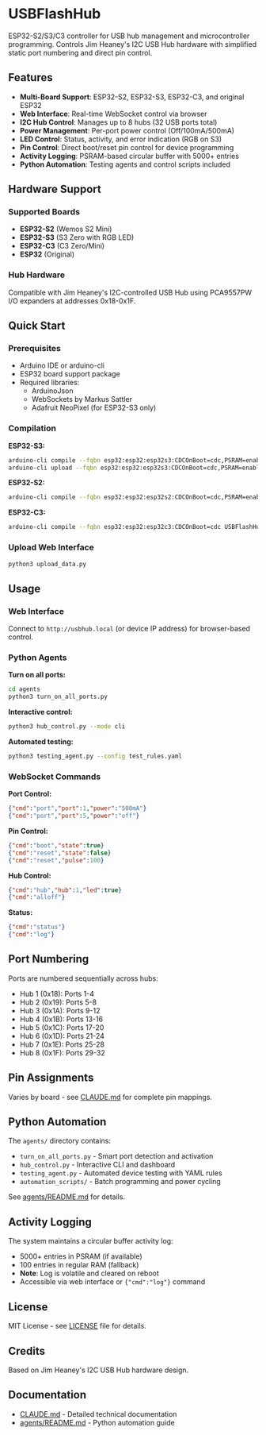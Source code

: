 # USBFlashHub

ESP32-S2/S3/C3 controller for USB hub management and microcontroller programming. Controls Jim Heaney's I2C USB Hub hardware with simplified static port numbering and direct pin control.

## Features

- **Multi-Board Support**: ESP32-S2, ESP32-S3, ESP32-C3, and original ESP32
- **Web Interface**: Real-time WebSocket control via browser
- **I2C Hub Control**: Manages up to 8 hubs (32 USB ports total)
- **Power Management**: Per-port power control (Off/100mA/500mA)
- **LED Control**: Status, activity, and error indication (RGB on S3)
- **Pin Control**: Direct boot/reset pin control for device programming
- **Activity Logging**: PSRAM-based circular buffer with 5000+ entries
- **Python Automation**: Testing agents and control scripts included

## Hardware Support

### Supported Boards
- **ESP32-S2** (Wemos S2 Mini)
- **ESP32-S3** (S3 Zero with RGB LED)
- **ESP32-C3** (C3 Zero/Mini)
- **ESP32** (Original)

### Hub Hardware
Compatible with Jim Heaney's I2C-controlled USB Hub using PCA9557PW I/O expanders at addresses 0x18-0x1F.

## Quick Start

### Prerequisites
- Arduino IDE or arduino-cli
- ESP32 board support package
- Required libraries:
  - ArduinoJson
  - WebSockets by Markus Sattler
  - Adafruit NeoPixel (for ESP32-S3 only)

### Compilation

**ESP32-S3:**
```bash
arduino-cli compile --fqbn esp32:esp32:esp32s3:CDCOnBoot=cdc,PSRAM=enabled USBFlashHub.ino
arduino-cli upload --fqbn esp32:esp32:esp32s3:CDCOnBoot=cdc,PSRAM=enabled -p /dev/ttyACM0 USBFlashHub.ino
```

**ESP32-S2:**
```bash
arduino-cli compile --fqbn esp32:esp32:esp32s2:CDCOnBoot=cdc,PSRAM=enabled USBFlashHub.ino
```

**ESP32-C3:**
```bash
arduino-cli compile --fqbn esp32:esp32:esp32c3:CDCOnBoot=cdc USBFlashHub.ino
```

### Upload Web Interface
```bash
python3 upload_data.py
```

## Usage

### Web Interface
Connect to `http://usbhub.local` (or device IP address) for browser-based control.

### Python Agents

**Turn on all ports:**
```bash
cd agents
python3 turn_on_all_ports.py
```

**Interactive control:**
```bash
python3 hub_control.py --mode cli
```

**Automated testing:**
```bash
python3 testing_agent.py --config test_rules.yaml
```

### WebSocket Commands

**Port Control:**
```json
{"cmd":"port","port":1,"power":"500mA"}
{"cmd":"port","port":5,"power":"off"}
```

**Pin Control:**
```json
{"cmd":"boot","state":true}
{"cmd":"reset","state":false}
{"cmd":"reset","pulse":100}
```

**Hub Control:**
```json
{"cmd":"hub","hub":1,"led":true}
{"cmd":"alloff"}
```

**Status:**
```json
{"cmd":"status"}
{"cmd":"log"}
```

## Port Numbering

Ports are numbered sequentially across hubs:
- Hub 1 (0x18): Ports 1-4
- Hub 2 (0x19): Ports 5-8
- Hub 3 (0x1A): Ports 9-12
- Hub 4 (0x1B): Ports 13-16
- Hub 5 (0x1C): Ports 17-20
- Hub 6 (0x1D): Ports 21-24
- Hub 7 (0x1E): Ports 25-28
- Hub 8 (0x1F): Ports 29-32

## Pin Assignments

Varies by board - see [CLAUDE.md](CLAUDE.md) for complete pin mappings.

## Python Automation

The `agents/` directory contains:
- `turn_on_all_ports.py` - Smart port detection and activation
- `hub_control.py` - Interactive CLI and dashboard
- `testing_agent.py` - Automated device testing with YAML rules
- `automation_scripts/` - Batch programming and power cycling

See [agents/README.md](agents/README.md) for details.

## Activity Logging

The system maintains a circular buffer activity log:
- 5000+ entries in PSRAM (if available)
- 100 entries in regular RAM (fallback)
- **Note**: Log is volatile and cleared on reboot
- Accessible via web interface or `{"cmd":"log"}` command

## License

MIT License - see [LICENSE](LICENSE) file for details.

## Credits

Based on Jim Heaney's I2C USB Hub hardware design.

## Documentation

- [CLAUDE.md](CLAUDE.md) - Detailed technical documentation
- [agents/README.md](agents/README.md) - Python automation guide
